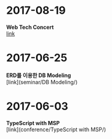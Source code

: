 # 2017-08-19
<strong>Web Tech Concert</strong><br>
[link](seminar/webtechconcert/)
# 2017-06-25
<strong>ERD를 이용한 DB Modeling</strong><br>
[link](seminar/DB Modeling/)
# 2017-06-03
<strong>TypeScript with MSP</strong><br>
[link](conference/TypeScript with MSP/)